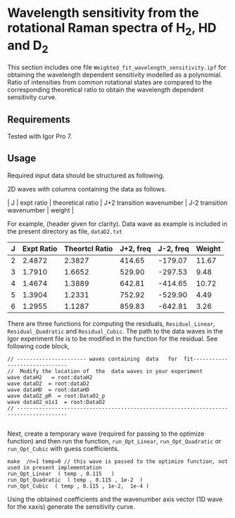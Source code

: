 # Wavelength sensitivity  from the rotational Raman spectra of H<sub>2</sub>, HD and D<sub>2</sub>

This section includes one file `Weighted_fit_wavelength_sensitivity.ipf` for obtaining the wavelength dependent sensitivity modelled as a polynomial. Ratio  of intensities from common rotational states are compared to the corresponding theoretical ratio to obtain the wavelength dependent sensitivity curve.

Requirements
----------------
Tested with  Igor Pro  7.

Usage
----------------
Required input data should be structured as following.

2D waves with columns  containing the data as follows.

|   J   |  expt  ratio |  theoretical ratio |   J+2  transition wavenumber |  J-2  transition wavenumber | weight  |

For example,   (header  given for  clarity). Data wave as example is included in the present directory  as file, `dataD2.txt`

| J | Expt Ratio | Theortcl  Ratio | J+2, freq | J-2, freq | Weight |
|---|     ------------|-----------------      |-----------   |-----------   |--------    |
| 2 | 2.4872     | 2.3827               | 414.65    | -179.07   | 11.67   |
| 3 | 1.7910     | 1.6652               | 529.90    | -297.53   | 9.48    |
| 4 | 1.4674     | 1.3889               | 642.81    | -414.65   | 10.72  |
| 5 | 1.3904     | 1.2331               | 752.92    | -529.90   | 4.49    |
| 6 | 1.2955     | 1.1287               | 859.83    | -642.81   | 3.26    |


There are three functions for computing the residuals, `Residual_Linear`, `Residual_Quadratic` and `Residual_Cubic`. The  path to the data waves in the Igor experiment file is  to be modified in the function for the residual.
See following code block,
```
// ---------------------- waves containing  data   for  fit------------------------------
//  Modify the location of  the  data waves in your experiment
wave dataH2   = root:dataH2
wave dataD2  = root:dataD2
wave dataHD  = root:dataHD
wave dataO2_pR  = root:DataO2_p
wave dataO2_o1s1  = root:DataO2
// --------------------------------------------------------------------------------------


```

Next, create a temporary wave (required  for passing to the optimize function)  and  then  run the  function, `run_Opt_Linear`, `run_Opt_Quadratic` or  `run_Opt_Cubic` with guess  coefficients.

```
make  /n=1 temp=0 // this wave is passed to the optimize function, not used in present implementation
run_Opt_Linear  ( temp , 0.115   )
run_Opt_Quadratic  ( temp , 0.115 , 1e-2  )
run_Opt_Cubic  ( temp , 0.115 , 1e-2,  1e-4 )
```
Using the obtained coefficients  and the wavenumber axis  vector (1D  wave for  the  xaxis)  generate the sensitivity  curve.
